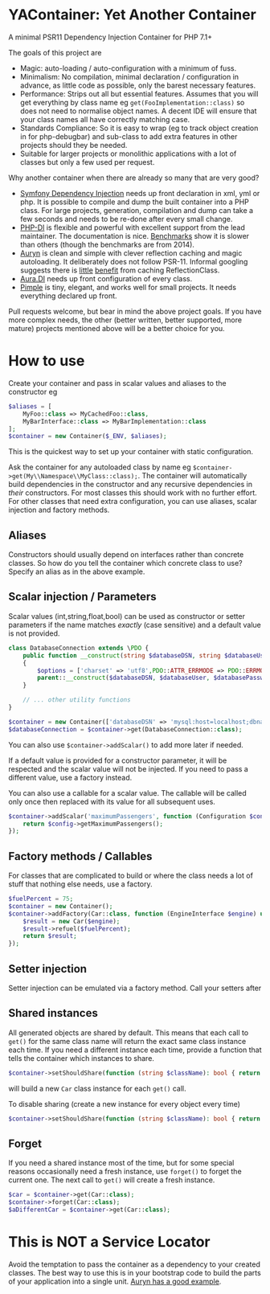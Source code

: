 # YAContainer: Yet Another Container

A minimal PSR11 Dependency Injection Container for PHP 7.1+
 
The goals of this project are  
  
- Magic: auto-loading / auto-configuration with a minimum of fuss.
- Minimalism: No compilation, minimal declaration / configuration in advance, as little code as possible, 
  only the barest necessary features.
- Performance: Strips out all but essential features. Assumes that you will get everything by 
  class name eg `get(FooImplementation::class)` so does not need to normalise object names. A decent IDE will ensure 
  that your class names all have correctly matching case. 
- Standards Compliance: So it is easy to wrap (eg to track object creation in for php-debugbar) and sub-class to add 
  extra features in other projects should they be needed.
- Suitable for larger projects or monolithic applications with a lot of classes but only a few used per request.   

Why another container when there are already so many that are very good? 

- [Symfony Dependency Injection](http://symfony.com/doc/current/components/dependency_injection.html) needs up front declaration in xml, yml or php. It is possible to compile and dump the
  built container into a PHP class. For large projects, generation, compilation and dump can take a few seconds and needs
  to be re-done after every small change.
- [PHP-DI](http://php-di.org/) is flexible and powerful with excellent support from the lead maintainer. The documentation is nice.
  [Benchmarks](https://www.sitepoint.com/php-dependency-injection-container-performance-benchmarks/) show it is slower than others (though the benchmarks are from 2014).
- [Auryn](https://github.com/rdlowrey/auryn) is clean and simple with clever reflection caching and magic autoloading. 
  It deliberately does not follow PSR-11. Informal googling suggests there is [little](https://github.com/brainfoolong/php-reflection-performance-tests) [benefit](http://stackoverflow.com/a/24648651/117647) from caching ReflectionClass.
- [Aura.DI](https://github.com/auraphp/Aura.Di) needs up front configuration of every class.
- [Pimple](http://pimple.sensiolabs.org/) is tiny, elegant, and works well for small projects. It needs everything declared up front.
  
Pull requests welcome, but bear in mind the above project goals. If you have more complex needs, the other
(better written, better supported, more mature) projects mentioned above will be a better choice for you.

# How to use

Create your container and pass in scalar values and aliases to the constructor eg

```php
$aliases = [
    MyFoo::class => MyCachedFoo::class,
    MyBarInterface::class => MyBarImplementation::class
];
$container = new Container($_ENV, $aliases);
```

This is the quickest way to set up your container with static configuration. 

Ask the container for any autoloaded class by name eg `$container->get(My\\Namespace\\MyClass::class);`. 
The container will automatically build dependencies in the constructor and any recursive dependencies in _their_ constructors. 
For most classes this should work with no further effort.
For other classes that need extra configuration, you can use aliases, scalar injection and factory methods.

## Aliases

Constructors should usually depend on interfaces rather than concrete classes. So how do you tell the container which concrete
class to use? Specify an alias as in the above example.

## Scalar injection / Parameters

Scalar values (int,string,float,bool) can be used as constructor or setter parameters if the name matches _exactly_ (case sensitive) and a default value is not provided.

```php
class DatabaseConnection extends \PDO {
    public function __construct(string $databaseDSN, string $databaseUser, string $databasePassword) 
    {
        $options = ['charset' => 'utf8',PDO::ATTR_ERRMODE => PDO::ERRMODE_EXCEPTION];
        parent::__construct($databaseDSN, $databaseUser, $databasePassword, $options);
    }

    // ... other utility functions    
}

$container = new Container(['databaseDSN' => 'mysql:host=localhost;dbname=theDBName', 'databaseUser' => 'theUserName', 'databasePassword' => 'thePassword']);
$databaseConnection = $container->get(DatabaseConnection::class);
```

You can also use `$container->addScalar()` to add more later if needed.

If a default value is provided for a constructor parameter, it will be respected and the scalar value will not be injected. 
If you need to pass a different value, use a factory instead.

You can also use a callable for a scalar value. The callable will be called only once then replaced with its value for 
all subsequent uses.
```php
$container->addScalar('maximumPassengers', function (Configuration $config) {
    return $config->getMaximumPassengers();
});
```

## Factory methods / Callables

For classes that are complicated to build or where the class needs a lot of stuff that nothing else needs, use a factory.
 
 ```php
 $fuelPercent = 75;
 $container = new Container();
 $container->addFactory(Car::class, function (EngineInterface $engine) use ($fuelPercent): Car {
     $result = new Car($engine);
     $result->refuel($fuelPercent);
     return $result;
 });
```

## Setter injection 

Setter injection can be emulated via a factory method. Call your setters after 

## Shared instances

All generated objects are shared by default. This means that each call to `get()` for the same class name will
return the exact same class instance each time. If you need a different instance each time, provide a function that 
tells the container which instances to share.
```php
$container->setShouldShare(function (string $className): bool { return $className !== Car::class; });
```

will build a new `Car` class instance for each `get()` call.

To disable sharing (create a new instance for every object every time) 
```php
$container->setShouldShare(function (string $className): bool { return false; });
```

## Forget

If you need a shared instance most of the time, but for some special reasons occasionally need a fresh instance,
use `forget()` to forget the current one. The next call to `get()` will create a fresh instance.
```php
$car = $container->get(Car::class);
$container->forget(Car::class);
$aDifferentCar = $container->get(Car::class);
```

# This is NOT a Service Locator
 
Avoid the temptation to pass the container as a dependency to your created classes.
The best way to use this is in your bootstrap code to build the parts of your application into a single unit.
[Auryn has a good example](https://github.com/rdlowrey/auryn#app-bootstrapping).